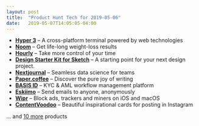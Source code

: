 ```yaml
---
layout: post
title:  "Product Hunt Tech for 2019-05-06"
date:   2019-05-07T14:05:05-04:00
---
```


* **[Hyper 3](https://www.producthunt.com/posts/hyper-3-2?utm_campaign=producthunt-api&utm_medium=api&utm_source=Application%3A+Daily+Digest+RSS+%28ID%3A+3202%29)** – A cross-platform terminal powered by web technologies
* **[Noom](https://www.producthunt.com/posts/noom-4?utm_campaign=producthunt-api&utm_medium=api&utm_source=Application%3A+Daily+Digest+RSS+%28ID%3A+3202%29)** – Get life-long weight-loss results
* **[Hourly](https://www.producthunt.com/posts/hourly-3?utm_campaign=producthunt-api&utm_medium=api&utm_source=Application%3A+Daily+Digest+RSS+%28ID%3A+3202%29)** – Take more control of your time
* **[Design Starter Kit for Sketch](https://www.producthunt.com/posts/design-starter-kit-for-sketch?utm_campaign=producthunt-api&utm_medium=api&utm_source=Application%3A+Daily+Digest+RSS+%28ID%3A+3202%29)** – A starting point for your next design project.
* **[Nextjournal](https://www.producthunt.com/posts/nextjournal-2?utm_campaign=producthunt-api&utm_medium=api&utm_source=Application%3A+Daily+Digest+RSS+%28ID%3A+3202%29)** – Seamless data science for teams
* **[Paper.coffee](https://www.producthunt.com/posts/paper-coffee?utm_campaign=producthunt-api&utm_medium=api&utm_source=Application%3A+Daily+Digest+RSS+%28ID%3A+3202%29)** – Discover the pure joy of writing
* **[BASIS ID](https://www.producthunt.com/posts/basis-id?utm_campaign=producthunt-api&utm_medium=api&utm_source=Application%3A+Daily+Digest+RSS+%28ID%3A+3202%29)** – KYC & AML workflow management platform
* **[Eskiimo](https://www.producthunt.com/posts/eskiimo?utm_campaign=producthunt-api&utm_medium=api&utm_source=Application%3A+Daily+Digest+RSS+%28ID%3A+3202%29)** – Send emails to anyone, anonymously
* **[Wipr](https://www.producthunt.com/posts/wipr?utm_campaign=producthunt-api&utm_medium=api&utm_source=Application%3A+Daily+Digest+RSS+%28ID%3A+3202%29)** – Block ads, trackers and miners on iOS and macOS
* **[ContentVoodoo](https://www.producthunt.com/posts/contentvoodoo?utm_campaign=producthunt-api&utm_medium=api&utm_source=Application%3A+Daily+Digest+RSS+%28ID%3A+3202%29)** – Beautiful inspirational cards for posting in Instagram

… and [10 more](https://www.producthunt.com/tech) products